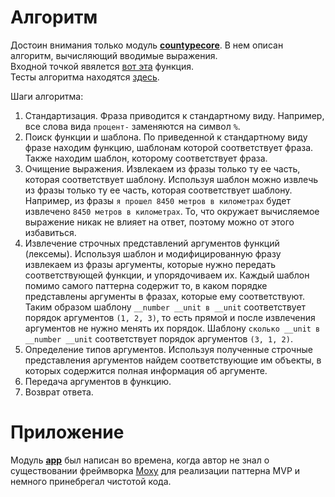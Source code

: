 
# Алгоритм

Достоин внимания только модуль **[countypecore](https://github.com/artembirmin/countype/tree/master/countypecore)**. В нем описан алгоритм, вычисляющий вводимые выражения.  
Входной точкой явялется [вот эта](https://github.com/artembirmin/countype/blob/09842309c5a77670ac442693c2c6d5382f71e25c/countypecore/src/main/java/com/incetro/countypecore/calculator/CalculatorImpl.kt#L28C18-L28C38) функция.  
Тесты алгоритма находятся [здесь](https://github.com/artembirmin/countype/tree/09842309c5a77670ac442693c2c6d5382f71e25c/countypecore/src/androidTest/java/com/incetro/countypecore).

Шаги алгоритма:

1. Стандартизация. Фраза приводится к стандартному виду. Например, все слова вида `процент-` заменяются на символ `%`.
2. Поиск функции и шаблона. По приведенной к стандартному виду фразе находим функцию, шаблонам которой соответствует фраза. Также находим шаблон, которому соответствует фраза.
3. Очищение выражения. Извлекаем из фразы только ту ее часть, которая соответствует шаблону. Используя шаблон можно извлечь из фразы только ту ее часть, которая соответствует шаблону. Например, из фразы `я прошел 8450 метров в километрах` будет извлечено `8450 метров в километрах`. То, что окружает вычисляемое выражение никак не влияет на ответ, поэтому можно от этого избавиться.
4. Извлечение строчных представлений аргументов функций (лексемы). Используя шаблон и модифицированную фразу извлекаем из фразы аргументы, которые нужно передать соответствующей функции, и упорядочиваем их. Каждый шаблон помимо самого паттерна содержит то, в каком порядке представлены аргументы в фразах, которые ему соответствуют. Таким образом шаблону `__number __unit в __unit` соответствует порядок аргументов `(1, 2, 3)`, то есть прямой и после извлечения аргументов не нужно менять их порядок. Шаблону `сколько __unit в __number __unit` соответствует порядок аргументов `(3, 1, 2)`.
5. Определение типов аргументов. Используя полученные строчные представления аргументов найдем соответствующие им объекты, в которых содержится полная информация об аргументе.
6. Передача аргументов в функцию.
7. Возврат ответа.

# Приложение

Модуль **[app](https://github.com/artembirmin/countype/tree/master/app)** был написан во времена, когда автор не знал о существовании фреймворка [Moxy](https://github.com/Arello-Mobile/Moxy) для реализации паттерна MVP и немного принебрегал чистотой кода.
